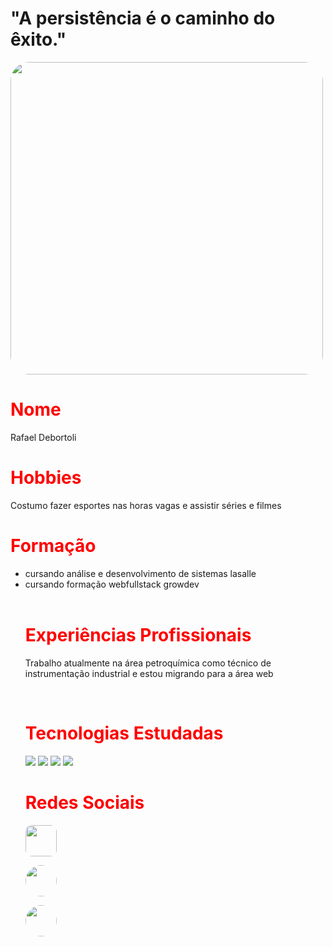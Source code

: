 <h1>"A persistência é o caminho do êxito."</h1>

</h1><img src="https://tse4.mm.bing.net/th?id=OIP.NJtqPn99HZkIENz17ten6wHaFj&pid=Api&P=0&w=238&h=179" style="width:500px; border-radius:30px 30px 30px
30px;">

<h1 style="color:red">Nome</h1>
<p>Rafael Debortoli</p>

<h1 style="color:red">Hobbies</h1>
<p>Costumo fazer esportes nas horas vagas e assistir séries e filmes</p>

<h1 style="color:red;">Formação</h1>
<ul>
    <li>cursando análise e desenvolvimento de sistemas lasalle</li>
    <li>cursando formação webfullstack growdev</li>
<br>

<h1 style="color:red">Experiências Profissionais</h1>
<p>Trabalho atualmente na área petroquímica como técnico de instrumentação industrial e estou migrando para a área web</p>
<br>

<H1 style="color:red">Tecnologias Estudadas</H1>

<div>
<img src="https://icongr.am/devicon/css3-original.svg?size=50&color=000000">

<img src="https://icongr.am/devicon/html5-original.svg?size=50&color=000000">

<img src="https://icongr.am/devicon/javascript-original.svg?size=50&color=000000">

<img src="https://icongr.am/devicon/typescript-plain.svg?size=50&color=000000">
</div>

<h1 style="color:red">Redes Sociais</h1>

<div>
<a href="https://icongr.am/devicon/linkedin-original.svg?size=120&color=000000" target="_blank" ><img src="https://tse1.mm.bing.net/th?id=OIP.ozDiSGJlUqI6815cRlJiNAHaHa&pid=Api&rs=1&c=1&qlt=95&w=121&h=121" style="width:50px;  border-radius:10px;">

<a href="https://www.instagram.com/debortolirafael25/" target="_blank" ><img src="https://tse1.mm.bing.net/th?id=OIP.Nfyh9yL-Oc4-Yt630pXJSgHaHL&pid=Api&P=0&w=182&h=176" style="width:50px; border-radius:30px;">

<a href="https://www.facebook.com/rafael.debortoli.25/" target="_blank" ><img src="https://tse1.mm.bing.net/th?id=OIP.PA2kREVfZLR4uiP3jBUP3wHaHJ&pid=Api&rs=1&c=1&qlt=95&w=122&h=118" style="width:50px;  border-radius:900px;">

</div>
